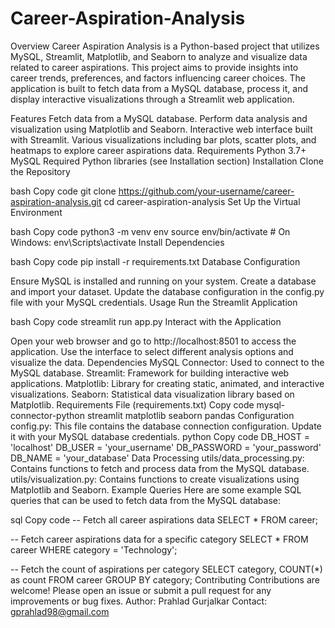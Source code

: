 # Career-Aspiration-Analysis
Overview
Career Aspiration Analysis is a Python-based project that utilizes MySQL, Streamlit, Matplotlib, and Seaborn to analyze and visualize data related to career aspirations. This project aims to provide insights into career trends, preferences, and factors influencing career choices. The application is built to fetch data from a MySQL database, process it, and display interactive visualizations through a Streamlit web application.

Features
Fetch data from a MySQL database.
Perform data analysis and visualization using Matplotlib and Seaborn.
Interactive web interface built with Streamlit.
Various visualizations including bar plots, scatter plots, and heatmaps to explore career aspirations data.
Requirements
Python 3.7+
MySQL
Required Python libraries (see Installation section)
Installation
Clone the Repository

bash
Copy code
git clone https://github.com/your-username/career-aspiration-analysis.git
cd career-aspiration-analysis
Set Up the Virtual Environment

bash
Copy code
python3 -m venv env
source env/bin/activate   # On Windows: env\Scripts\activate
Install Dependencies

bash
Copy code
pip install -r requirements.txt
Database Configuration

Ensure MySQL is installed and running on your system.
Create a database and import your dataset.
Update the database configuration in the config.py file with your MySQL credentials.
Usage
Run the Streamlit Application

bash
Copy code
streamlit run app.py
Interact with the Application

Open your web browser and go to http://localhost:8501 to access the application.
Use the interface to select different analysis options and visualize the data.
Dependencies
MySQL Connector: Used to connect to the MySQL database.
Streamlit: Framework for building interactive web applications.
Matplotlib: Library for creating static, animated, and interactive visualizations.
Seaborn: Statistical data visualization library based on Matplotlib.
Requirements File (requirements.txt)
Copy code
mysql-connector-python
streamlit
matplotlib
seaborn
pandas
Configuration
config.py: This file contains the database connection configuration. Update it with your MySQL database credentials.
python
Copy code
DB_HOST = 'localhost'
DB_USER = 'your_username'
DB_PASSWORD = 'your_password'
DB_NAME = 'your_database'
Data Processing
utils/data_processing.py: Contains functions to fetch and process data from the MySQL database.
utils/visualization.py: Contains functions to create visualizations using Matplotlib and Seaborn.
Example Queries
Here are some example SQL queries that can be used to fetch data from the MySQL database:

sql
Copy code
-- Fetch all career aspirations data
SELECT * FROM career;

-- Fetch career aspirations data for a specific category
SELECT * FROM career WHERE category = 'Technology';

-- Fetch the count of aspirations per category
SELECT category, COUNT(*) as count FROM career GROUP BY category;
Contributing
Contributions are welcome! Please open an issue or submit a pull request for any improvements or bug fixes.
Author: Prahlad Gurjalkar
Contact: gprahlad98@gmail.com
